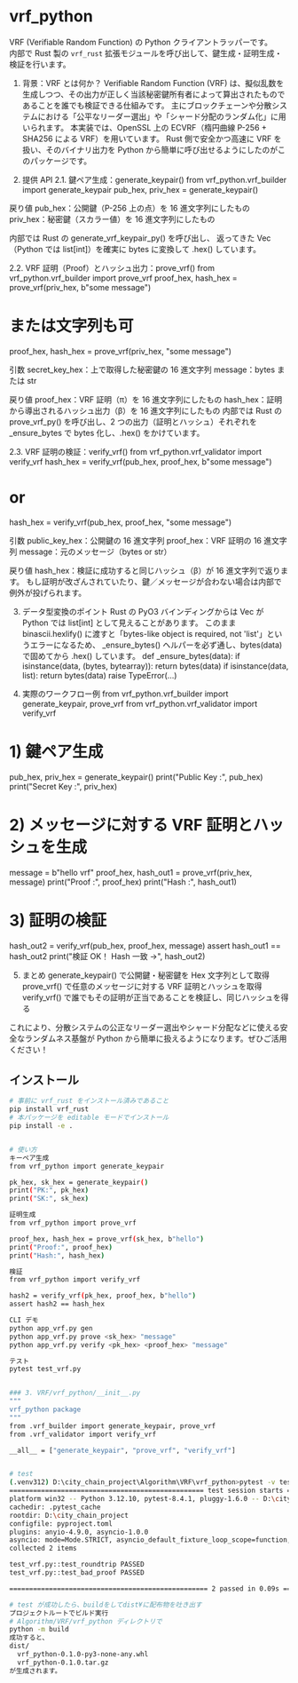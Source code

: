 # vrf_python

VRF (Verifiable Random Function) の Python クライアントラッパーです。  
内部で Rust 製の `vrf_rust` 拡張モジュールを呼び出して、鍵生成・証明生成・検証を行います。

1. 背景：VRF とは何か？
Verifiable Random Function (VRF) は、擬似乱数を生成しつつ、その出力が正しく当該秘密鍵所有者によって算出されたものであることを誰でも検証できる仕組みです。
主にブロックチェーンや分散システムにおける「公平なリーダー選出」や「シャード分配のランダム化」に用いられます。
本実装では、OpenSSL 上の ECVRF（楕円曲線 P-256 + SHA256 による VRF）を用いています。
Rust 側で安全かつ高速に VRF を扱い、そのバイナリ出力を Python から簡単に呼び出せるようにしたのがこのパッケージです。

2. 提供 API
2.1. 鍵ペア生成：generate_keypair()
from vrf_python.vrf_builder import generate_keypair
pub_hex, priv_hex = generate_keypair()

戻り値
pub_hex：公開鍵（P-256 上の点）を 16 進文字列にしたもの
priv_hex：秘密鍵（スカラー値）を 16 進文字列にしたもの

内部では Rust の generate_vrf_keypair_py() を呼び出し、
返ってきた Vec<u8>（Python では list[int]）を確実に bytes に変換して .hex() しています。

2.2. VRF 証明（Proof）とハッシュ出力：prove_vrf()
from vrf_python.vrf_builder import prove_vrf
proof_hex, hash_hex = prove_vrf(priv_hex, b"some message")

# または文字列も可
proof_hex, hash_hex = prove_vrf(priv_hex, "some message")

引数
secret_key_hex：上で取得した秘密鍵の 16 進文字列
message：bytes または str

戻り値
proof_hex：VRF 証明（π）を 16 進文字列にしたもの
hash_hex：証明から導出されるハッシュ出力（β）を 16 進文字列にしたもの
内部では Rust の prove_vrf_py() を呼び出し、2 つの出力（証明とハッシュ）それぞれを _ensure_bytes で bytes 化し、.hex() をかけています。

2.3. VRF 証明の検証：verify_vrf()
from vrf_python.vrf_validator import verify_vrf
hash_hex = verify_vrf(pub_hex, proof_hex, b"some message")

# or
hash_hex = verify_vrf(pub_hex, proof_hex, "some message")

引数
public_key_hex：公開鍵の 16 進文字列
proof_hex：VRF 証明の 16 進文字列
message：元のメッセージ（bytes or str）

戻り値
hash_hex：検証に成功すると同じハッシュ（β）が 16 進文字列で返ります。
もし証明が改ざんされていたり、鍵／メッセージが合わない場合は内部で例外が投げられます。

3. データ型変換のポイント
Rust の PyO3 バインディングからは Vec<u8> が Python では list[int] として見えることがあります。
このまま binascii.hexlify() に渡すと「bytes-like object is required, not 'list'」というエラーになるため、
_ensure_bytes() ヘルパーを必ず通し、bytes(data) で固めてから .hex() しています。
def _ensure_bytes(data):
    if isinstance(data, (bytes, bytearray)):
        return bytes(data)
    if isinstance(data, list):
        return bytes(data)
    raise TypeError(...)

4. 実際のワークフロー例
from vrf_python.vrf_builder import generate_keypair, prove_vrf
from vrf_python.vrf_validator import verify_vrf

# 1) 鍵ペア生成
pub_hex, priv_hex = generate_keypair()
print("Public Key :", pub_hex)
print("Secret Key :", priv_hex)

# 2) メッセージに対する VRF 証明とハッシュを生成
message = b"hello vrf"
proof_hex, hash_out1 = prove_vrf(priv_hex, message)
print("Proof      :", proof_hex)
print("Hash       :", hash_out1)

# 3) 証明の検証
hash_out2 = verify_vrf(pub_hex, proof_hex, message)
assert hash_out1 == hash_out2
print("検証 OK！ Hash 一致 →", hash_out2)

5. まとめ
generate_keypair() で公開鍵・秘密鍵を Hex 文字列として取得
prove_vrf() で任意のメッセージに対する VRF 証明とハッシュを取得
verify_vrf() で誰でもその証明が正当であることを検証し、同じハッシュを得る

これにより、分散システムの公正なリーダー選出やシャード分配などに使える安全なランダムネス基盤が Python から簡単に扱えるようになります。ぜひご活用ください！


## インストール

```bash
# 事前に vrf_rust をインストール済みであること
pip install vrf_rust
# 本パッケージを editable モードでインストール
pip install -e .


# 使い方
キーペア生成
from vrf_python import generate_keypair

pk_hex, sk_hex = generate_keypair()
print("PK:", pk_hex)
print("SK:", sk_hex)

証明生成
from vrf_python import prove_vrf

proof_hex, hash_hex = prove_vrf(sk_hex, b"hello")
print("Proof:", proof_hex)
print("Hash:", hash_hex)

検証
from vrf_python import verify_vrf

hash2 = verify_vrf(pk_hex, proof_hex, b"hello")
assert hash2 == hash_hex

CLI デモ
python app_vrf.py gen
python app_vrf.py prove <sk_hex> "message"
python app_vrf.py verify <pk_hex> <proof_hex> "message"

テスト
pytest test_vrf.py


### 3. VRF/vrf_python/__init__.py
"""
vrf_python package
"""
from .vrf_builder import generate_keypair, prove_vrf
from .vrf_validator import verify_vrf

__all__ = ["generate_keypair", "prove_vrf", "verify_vrf"]


# test
(.venv312) D:\city_chain_project\Algorithm\VRF\vrf_python>pytest -v test_vrf.py
================================================= test session starts =================================================
platform win32 -- Python 3.12.10, pytest-8.4.1, pluggy-1.6.0 -- D:\city_chain_project\.venv312\Scripts\python.exe
cachedir: .pytest_cache
rootdir: D:\city_chain_project
configfile: pyproject.toml
plugins: anyio-4.9.0, asyncio-1.0.0
asyncio: mode=Mode.STRICT, asyncio_default_fixture_loop_scope=function, asyncio_default_test_loop_scope=function
collected 2 items

test_vrf.py::test_roundtrip PASSED                                                                               [ 50%]
test_vrf.py::test_bad_proof PASSED                                                                               [100%]

================================================== 2 passed in 0.09s ==================================================

# test が成功したら、buildをしてdist¥に配布物を吐き出す
プロジェクトルートでビルド実行
# Algorithm/VRF/vrf_python ディレクトリで
python -m build
成功すると、
dist/
  vrf_python-0.1.0-py3-none-any.whl
  vrf_python-0.1.0.tar.gz
が生成されます。